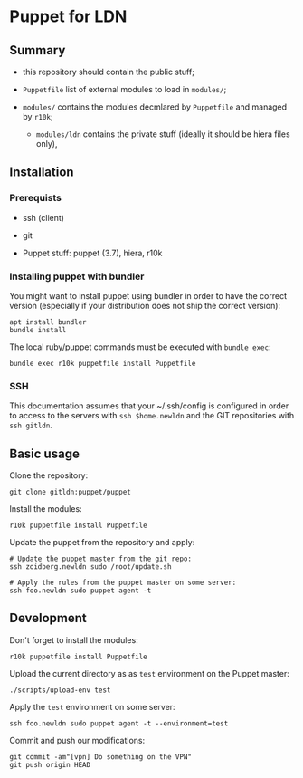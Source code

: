 # Puppet for LDN

## Summary

* this repository should contain the public stuff;

* `Puppetfile` list of external modules to load in `modules/`;

* `modules/` contains the modules decmlared by `Puppetfile` and managed
  by `r10k`;

  * `modules/ldn` contains the private stuff (ideally it should be hiera files
    only),

## Installation

### Prerequists

* ssh (client)

* git

* Puppet stuff: puppet (3.7), hiera, r10k

### Installing puppet with bundler

You might want to install puppet using bundler in order to have the correct
version (especially if your distribution does not ship the correct version):

    apt install bundler
    bundle install

The local ruby/puppet commands must be executed with `bundle exec`:

    bundle exec r10k puppetfile install Puppetfile

### SSH

This documentation assumes that your ~/.ssh/config is configured in order to
access to the servers with `ssh $home.newldn` and the GIT repositories with
`ssh gitldn`.

## Basic usage

Clone the repository:

    git clone gitldn:puppet/puppet

Install the modules:

    r10k puppetfile install Puppetfile

Update the puppet from the repository and apply:

    # Update the puppet master from the git repo:
    ssh zoidberg.newldn sudo /root/update.sh
    
    # Apply the rules from the puppet master on some server:
    ssh foo.newldn sudo puppet agent -t

## Development

Don't forget to install the modules:

    r10k puppetfile install Puppetfile

Upload the current directory as as `test` environment on the Puppet master:

    ./scripts/upload-env test

Apply the `test` environment on some server:

    ssh foo.newldn sudo puppet agent -t --environment=test

Commit and push our modifications:

    git commit -am"[vpn] Do something on the VPN"
    git push origin HEAD
